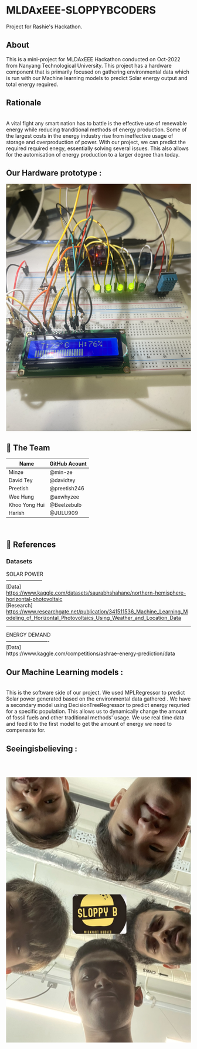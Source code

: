 # MLDAxEEE-SLOPPYBCODERS
Project for Rashie's Hackathon.


## About

This is a mini-project for MLDAxEEE Hackathon conducted on Oct-2022 from Nanyang Technological University.
This project has a hardware component that is primarily focused on gathering environmental data which is run
with our Machine learning models to predict Solar energy output and total energy required.

## Rationale
<br>
A vital fight any smart nation has to battle is the effective use of renewable energy while reducing tranditional
methods of energy production. Some of the largest costs in the energy industry rise from ineffective usage of storage and overproduction of power.
With our project, we can predict the required required enegy, essentially solving several issues. This also allows for the automisation
of energy production to a larger degree than today.
<br>



## Our Hardware prototype : 

![landing](Assets/prototype.jpg)
<br>



## 🧠 The Team

| Name                   |GitHub Acount|
|---|---|
| Minze |@min-ze|
| David Tey |@davidtey|
| Preetish |@preetish246|
| Wee Hung |@axwhyzee|
| Khoo Yong Hui |@Beelzebulb|
| Harish |@JULU909| -->
<br>

## 📖 References

### Datasets

SOLAR POWER <br>
——————— <br>
[Data] <br> https://www.kaggle.com/datasets/saurabhshahane/northern-hemisphere-horizontal-photovoltaic <br>
[Research]<br> https://www.researchgate.net/publication/341511536_Machine_Learning_Modeling_of_Horizontal_Photovoltaics_Using_Weather_and_Location_Data <br>

<hr>
ENERGY DEMAND <br>
————————- <br>
[Data] <br> 
https://www.kaggle.com/competitions/ashrae-energy-prediction/data <br>

## Our Machine Learning models : 

<br>
This is the software side of our project. We used MPLRegressor to predict Solar power generated based on the environmental data gathered . We have a secondary model using DecisionTreeRegressor to predict energy requried for a specific population. This allows us to dynamically change the amount of fossil fuels and other traditional methods' usage. We use real time data and feed it to the first model to get the amount of energy we need to compensate for.
<br>


## Seeingisbelieving :
<br>
<br>
 
![landing](./Assets/team.jpg)
